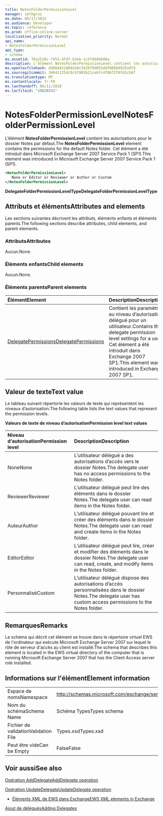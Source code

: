 ```yaml
---
title: NotesFolderPermissionLevel
manager: sethgros
ms.date: 09/17/2015
ms.audience: Developer
ms.topic: reference
ms.prod: office-online-server
localization_priority: Normal
api_name:
- NotesFolderPermissionLevel
api_type:
- schema
ms.assetid: 76a2520c-f453-4fd7-b3eb-1c5f4666680a
description: L’élément NotesFolderPermissionLevel contient les autorisations pour le dossier Notes par défaut. Cet élément a été introduit dans Microsoft Exchange Server 2007 Service Pack 1 (SP1).
ms.openlocfilehash: dd8644210692e0c342079d055ddf00b8d9283d7d
ms.sourcegitcommit: 34041125dc8c5f993b21cebfc4f8b72f0fd2cb6f
ms.translationtype: MT
ms.contentlocale: fr-FR
ms.lasthandoff: 06/11/2018
ms.locfileid: "19828552"
---
```

# <a name="notesfolderpermissionlevel"></a><span data-ttu-id="10e4c-104">NotesFolderPermissionLevel</span><span class="sxs-lookup"><span data-stu-id="10e4c-104">NotesFolderPermissionLevel</span></span>

<span data-ttu-id="10e4c-105">L’élément **NotesFolderPermissionLevel** contient les autorisations pour le dossier Notes par défaut.</span><span class="sxs-lookup"><span data-stu-id="10e4c-105">The **NotesFolderPermissionLevel** element contains the permissions for the default Notes folder.</span></span> <span data-ttu-id="10e4c-106">Cet élément a été introduit dans Microsoft Exchange Server 2007 Service Pack 1 (SP1).</span><span class="sxs-lookup"><span data-stu-id="10e4c-106">This element was introduced in Microsoft Exchange Server 2007 Service Pack 1 (SP1).</span></span> 
  
```xml
<NotesFolderPermissionLevel>
   None or Editor or Reviewer or Author or Custom
</NotesFolderPermissionLevel>
```

 <span data-ttu-id="10e4c-107">**DelegateFolderPermissionLevelType**</span><span class="sxs-lookup"><span data-stu-id="10e4c-107">**DelegateFolderPermissionLevelType**</span></span>
## <a name="attributes-and-elements"></a><span data-ttu-id="10e4c-108">Attributs et éléments</span><span class="sxs-lookup"><span data-stu-id="10e4c-108">Attributes and elements</span></span>

<span data-ttu-id="10e4c-109">Les sections suivantes décrivent les attributs, éléments enfants et éléments parents.</span><span class="sxs-lookup"><span data-stu-id="10e4c-109">The following sections describe attributes, child elements, and parent elements.</span></span>
  
### <a name="attributes"></a><span data-ttu-id="10e4c-110">Attributs</span><span class="sxs-lookup"><span data-stu-id="10e4c-110">Attributes</span></span>

<span data-ttu-id="10e4c-111">Aucun.</span><span class="sxs-lookup"><span data-stu-id="10e4c-111">None.</span></span>
  
### <a name="child-elements"></a><span data-ttu-id="10e4c-112">Éléments enfants</span><span class="sxs-lookup"><span data-stu-id="10e4c-112">Child elements</span></span>

<span data-ttu-id="10e4c-113">Aucun.</span><span class="sxs-lookup"><span data-stu-id="10e4c-113">None.</span></span>
  
### <a name="parent-elements"></a><span data-ttu-id="10e4c-114">Éléments parents</span><span class="sxs-lookup"><span data-stu-id="10e4c-114">Parent elements</span></span>

|<span data-ttu-id="10e4c-115">**Élément**</span><span class="sxs-lookup"><span data-stu-id="10e4c-115">**Element**</span></span>|<span data-ttu-id="10e4c-116">**Description**</span><span class="sxs-lookup"><span data-stu-id="10e4c-116">**Description**</span></span>|
|:-----|:-----|
|[<span data-ttu-id="10e4c-117">DelegatePermissions</span><span class="sxs-lookup"><span data-stu-id="10e4c-117">DelegatePermissions</span></span>](delegatepermissions.md) <br/> |<span data-ttu-id="10e4c-118">Contient les paramètres au niveau d’autorisation délégué pour un utilisateur.</span><span class="sxs-lookup"><span data-stu-id="10e4c-118">Contains the delegate permission level settings for a user.</span></span> <span data-ttu-id="10e4c-119">Cet élément a été introduit dans Exchange 2007 SP1.</span><span class="sxs-lookup"><span data-stu-id="10e4c-119">This element was introduced in Exchange 2007 SP1.</span></span>  <br/> |
   
## <a name="text-value"></a><span data-ttu-id="10e4c-120">Valeur de texte</span><span class="sxs-lookup"><span data-stu-id="10e4c-120">Text value</span></span>

<span data-ttu-id="10e4c-121">Le tableau suivant répertorie les valeurs de texte qui représentent les niveaux d’autorisation.</span><span class="sxs-lookup"><span data-stu-id="10e4c-121">The following table lists the text values that represent the permission levels.</span></span>
  
<span data-ttu-id="10e4c-122">**Valeurs de texte de niveau d’autorisation**</span><span class="sxs-lookup"><span data-stu-id="10e4c-122">**Permission level text values**</span></span>

|<span data-ttu-id="10e4c-123">**Niveau d’autorisation**</span><span class="sxs-lookup"><span data-stu-id="10e4c-123">**Permission level**</span></span>|<span data-ttu-id="10e4c-124">**Description**</span><span class="sxs-lookup"><span data-stu-id="10e4c-124">**Description**</span></span>|
|:-----|:-----|
|<span data-ttu-id="10e4c-125">None</span><span class="sxs-lookup"><span data-stu-id="10e4c-125">None</span></span>  <br/> |<span data-ttu-id="10e4c-126">L’utilisateur délégué a des autorisations d’accès vers le dossier Notes.</span><span class="sxs-lookup"><span data-stu-id="10e4c-126">The delegate user has no access permissions to the Notes folder.</span></span>  <br/> |
|<span data-ttu-id="10e4c-127">Reviewer</span><span class="sxs-lookup"><span data-stu-id="10e4c-127">Reviewer</span></span>  <br/> |<span data-ttu-id="10e4c-128">L’utilisateur délégué peut lire des éléments dans le dossier Notes.</span><span class="sxs-lookup"><span data-stu-id="10e4c-128">The delegate user can read items in the Notes folder.</span></span>  <br/> |
|<span data-ttu-id="10e4c-129">Auteur</span><span class="sxs-lookup"><span data-stu-id="10e4c-129">Author</span></span>  <br/> |<span data-ttu-id="10e4c-130">L’utilisateur délégué pouvant lire et créer des éléments dans le dossier Notes.</span><span class="sxs-lookup"><span data-stu-id="10e4c-130">The delegate user can read and create items in the Notes folder.</span></span>  <br/> |
|<span data-ttu-id="10e4c-131">Editor</span><span class="sxs-lookup"><span data-stu-id="10e4c-131">Editor</span></span>  <br/> |<span data-ttu-id="10e4c-132">L’utilisateur délégué peut lire, créer et modifier des éléments dans le dossier Notes.</span><span class="sxs-lookup"><span data-stu-id="10e4c-132">The delegate user can read, create, and modify items in the Notes folder.</span></span>  <br/> |
|<span data-ttu-id="10e4c-133">Personnalisé</span><span class="sxs-lookup"><span data-stu-id="10e4c-133">Custom</span></span>  <br/> |<span data-ttu-id="10e4c-134">L’utilisateur délégué dispose des autorisations d’accès personnalisées dans le dossier Notes.</span><span class="sxs-lookup"><span data-stu-id="10e4c-134">The delegate user has custom access permissions to the Notes folder.</span></span>  <br/> |
   
## <a name="remarks"></a><span data-ttu-id="10e4c-135">Remarques</span><span class="sxs-lookup"><span data-stu-id="10e4c-135">Remarks</span></span>

<span data-ttu-id="10e4c-136">Le schéma qui décrit cet élément se trouve dans le répertoire virtuel EWS de l'ordinateur qui exécute Microsoft Exchange Server 2007 sur lequel le rôle de serveur d'accès au client est installé.</span><span class="sxs-lookup"><span data-stu-id="10e4c-136">The schema that describes this element is located in the EWS virtual directory of the computer that is running Microsoft Exchange Server 2007 that has the Client Access server role installed.</span></span>
  
## <a name="element-information"></a><span data-ttu-id="10e4c-137">Informations sur l'élément</span><span class="sxs-lookup"><span data-stu-id="10e4c-137">Element information</span></span>

|||
|:-----|:-----|
|<span data-ttu-id="10e4c-138">Espace de noms</span><span class="sxs-lookup"><span data-stu-id="10e4c-138">Namespace</span></span>  <br/> |http://schemas.microsoft.com/exchange/services/2006/types  <br/> |
|<span data-ttu-id="10e4c-139">Nom du schéma</span><span class="sxs-lookup"><span data-stu-id="10e4c-139">Schema Name</span></span>  <br/> |<span data-ttu-id="10e4c-140">Schéma Types</span><span class="sxs-lookup"><span data-stu-id="10e4c-140">Types schema</span></span>  <br/> |
|<span data-ttu-id="10e4c-141">Fichier de validation</span><span class="sxs-lookup"><span data-stu-id="10e4c-141">Validation File</span></span>  <br/> |<span data-ttu-id="10e4c-142">Types.xsd</span><span class="sxs-lookup"><span data-stu-id="10e4c-142">Types.xsd</span></span>  <br/> |
|<span data-ttu-id="10e4c-143">Peut être vide</span><span class="sxs-lookup"><span data-stu-id="10e4c-143">Can be Empty</span></span>  <br/> |<span data-ttu-id="10e4c-144">False</span><span class="sxs-lookup"><span data-stu-id="10e4c-144">False</span></span>  <br/> |
   
## <a name="see-also"></a><span data-ttu-id="10e4c-145">Voir aussi</span><span class="sxs-lookup"><span data-stu-id="10e4c-145">See also</span></span>



[<span data-ttu-id="10e4c-146">Opération AddDelegate</span><span class="sxs-lookup"><span data-stu-id="10e4c-146">AddDelegate operation</span></span>](adddelegate-operation.md)
  
[<span data-ttu-id="10e4c-147">Opération UpdateDelegate</span><span class="sxs-lookup"><span data-stu-id="10e4c-147">UpdateDelegate operation</span></span>](updatedelegate-operation.md)


- [<span data-ttu-id="10e4c-148">Éléments XML de EWS dans Exchange</span><span class="sxs-lookup"><span data-stu-id="10e4c-148">EWS XML elements in Exchange</span></span>](ews-xml-elements-in-exchange.md)


[<span data-ttu-id="10e4c-149">Ajout de délégués</span><span class="sxs-lookup"><span data-stu-id="10e4c-149">Adding Delegates</span></span>](http://msdn.microsoft.com/library/3a744150-66a3-4a13-9433-793603ba5038%28Office.15%29.aspx)

